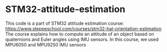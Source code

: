 # STM32-attitude-estimation
This code is a part of STM32 attitude estimation course:
https://www.steppeschool.com/courses/stm32-hal-orientation-estimation
The course explains how to compute an attitude of an object based on quaternions and Euler angles using IMU sensors.
In this course, we used MPU6050 and MPU9250 IMU sensors
